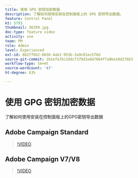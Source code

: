 ```yaml
---
title: 使用 GPG 密钥加密数据
description: 了解如何使用安装在控制面板上的 GPG 密钥导出数据。
feature: Control Panel
kt: 5793
thumbnail: 36399.jpg
doc-type: feature video
activity: use
team: PM
role: Admin
level: Experienced
exl-id: 8b2ff6b2-6836-4ab1-953b-2a9c81ec576d
source-git-commit: 1b1efe35c2ddcf379d1e847064ffa8be18d276b3
workflow-type: tm+mt
source-wordcount: '47'
ht-degree: 63%

---
```


# 使用 GPG 密钥加密数据

了解如何使用安装在控制面板上的GPG密钥导出数据

## Adobe Campaign Standard

>[!VIDEO](https://video.tv.adobe.com/v/36380?quality=12&learn=0n)

## Adobe Campaign V7/V8

>[!VIDEO](https://video.tv.adobe.com/v/36399?quality=12&learn=0n)

